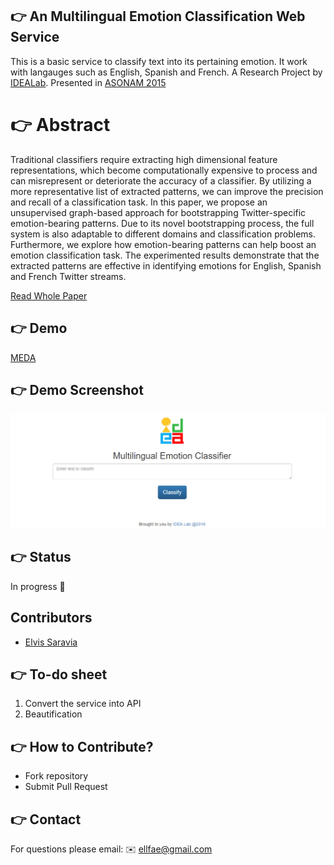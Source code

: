## :point_right: An Multilingual Emotion Classification Web Service
This is a basic service to classify text into its pertaining emotion. It work with langauges such as English, Spanish and French. A Research Project by [IDEALab](https://github.com/IDEA-NTHU-Taiwan). Presented in [ASONAM 2015](http://asonam.cpsc.ucalgary.ca/2015/)

# :point_right: Abstract
Traditional classifiers require extracting high dimensional feature representations, which become computationally expensive to process and can misrepresent or deteriorate the accuracy of a classifier. By utilizing a more representative list of extracted patterns, we can improve the precision and recall of a classification task. In this paper, we propose an unsupervised graph-based approach for bootstrapping Twitter-specific emotion-bearing patterns. Due to its novel bootstrapping process, the full system is also adaptable to different domains and classification problems. Furthermore, we explore how emotion-bearing patterns can help boost an emotion classification task. The experimented results demonstrate that the extracted patterns are effective in identifying emotions for English, Spanish and French Twitter streams.

[Read Whole Paper](http://dl.acm.org/citation.cfm?doid=2808797.2809419)

## :point_right: Demo
[MEDA](http://bit.ly/ilmeda)

## :point_right: Demo Screenshot
![alt text](https://github.com/omarsar/meda/blob/master/public/home.png)

## :point_right: Status
In progress :construction_worker:

## Contributors
* [Elvis Saravia](http://elvissaravia.com/) 

## :point_right: To-do sheet
1. Convert the service into API
1. Beautification

## :point_right: How to Contribute?
* Fork repository
* Submit Pull Request 

## :point_right: Contact
For questions please email: :envelope: ellfae@gmail.com